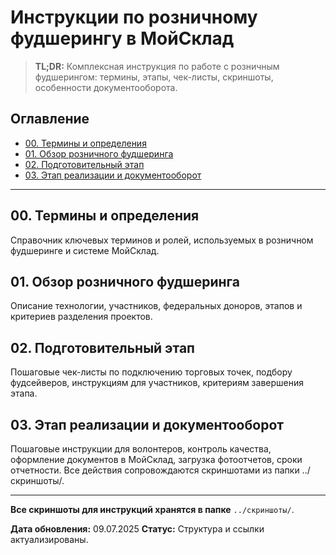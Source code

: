 # Инструкции по розничному фудшерингу в МойСклад

> **TL;DR:**
> Комплексная инструкция по работе с розничным фудшерингом: термины, этапы, чек-листы, скриншоты, особенности документооборота.

## Оглавление
- [00. Термины и определения](00_terms_retail.md)
- [01. Обзор розничного фудшеринга](01_overview_retail.md)
- [02. Подготовительный этап](02_preparatory_stage.md)
- [03. Этап реализации и документооборот](03_implementation_stage.md)

---

## 00. Термины и определения
Справочник ключевых терминов и ролей, используемых в розничном фудшеринге и системе МойСклад.

## 01. Обзор розничного фудшеринга
Описание технологии, участников, федеральных доноров, этапов и критериев разделения проектов.

## 02. Подготовительный этап
Пошаговые чек-листы по подключению торговых точек, подбору фудсейверов, инструкциям для участников, критериям завершения этапа.

## 03. Этап реализации и документооборот
Пошаговые инструкции для волонтеров, контроль качества, оформление документов в МойСклад, загрузка фотоотчетов, сроки отчетности. Все действия сопровождаются скриншотами из папки ../скриншоты/.

---

**Все скриншоты для инструкций хранятся в папке** `../скриншоты/`.

**Дата обновления:** 09.07.2025
**Статус:** Структура и ссылки актуализированы. 